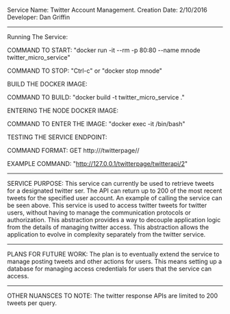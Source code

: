 Service Name: Twitter Account Management.
Creation Date: 2/10/2016
Developer: Dan Griffin

**********************************************************************
Running The Service:

COMMAND TO START:
"docker run -it --rm -p 80:80 --name mnode twitter_micro_service"

COMMAND TO STOP:
"Ctrl-c"
or
"docker stop mnode"

BUILD THE DOCKER IMAGE:

COMMAND TO BUILD:
"docker build -t twitter_micro_service ."

ENTERING THE NODE DOCKER IMAGE:

COMMAND TO ENTER THE IMAGE:
"docker exec -it <container id> /bin/bash"

TESTING THE SERVICE ENDPOINT:

COMMAND FORMAT:
GET http://<service url>/twitterpage/<valid twitter screen_name>/<number of tweets to return>

EXAMPLE COMMAND:
"http://127.0.0.1/twitterpage/twitterapi/2"

**********************************************************************
SERVICE PURPOSE:
This service can currently be used to retrieve tweets for a designated twitter ser. The API can return up to 200 of the most recent tweets for the specified user account. An example of calling the service can be seen above. This service is used to access twitter tweets for twitter users, without having to manage the communication protocols or authorization. This abstraction provides a way to decouple application logic from the details of managing twitter access. This abstraction allows the application to evolve in complexity separately from the twitter service.

**********************************************************************
PLANS FOR FUTURE WORK:
The plan is to eventually extend the service to manage posting tweets and other actions for users. This means setting up a database for managing access credentials for users that the service can access. 

**********************************************************************
OTHER NUANSCES TO NOTE:
The twitter response APIs are limited to 200 tweets per query.